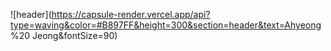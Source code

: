 ![header](https://capsule-render.vercel.app/api?type=waving&color=#B897FF&height=300&section=header&text=Ahyeong %20 Jeong&fontSize=90)
